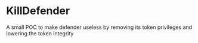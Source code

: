 # KillDefender
A small POC to make defender useless by removing its token privileges and lowering the token integrity  
